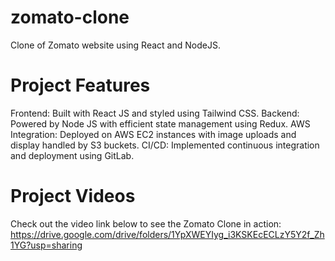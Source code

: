 # zomato-clone
Clone of Zomato website using React and NodeJS.

# Project Features
Frontend: Built with React JS and styled using Tailwind CSS.
Backend: Powered by Node JS with efficient state management using Redux.
AWS Integration: Deployed on AWS EC2 instances with image uploads and display handled by S3 buckets.
CI/CD: Implemented continuous integration and deployment using GitLab.

# Project Videos
Check out the video link below to see the Zomato Clone in action:
https://drive.google.com/drive/folders/1YpXWEYIyg_i3KSKEcECLzY5Y2f_Zh1YG?usp=sharing
